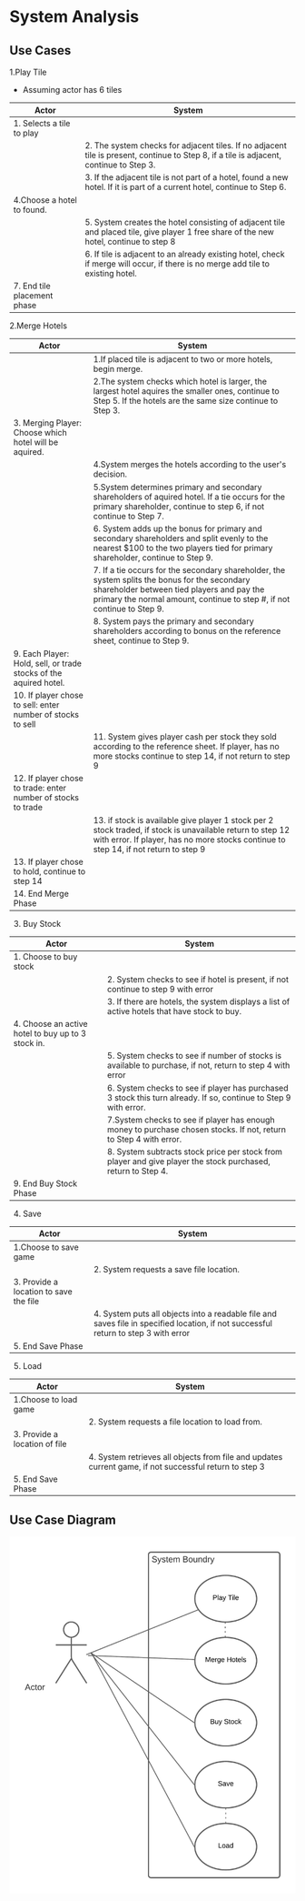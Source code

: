 # System Analysis

## Use Cases

1.Play Tile
* Assuming actor has 6 tiles

| Actor  | System  |
|---|---|
| 1. Selects a tile to play  |   |
|   |  2. The system checks for adjacent tiles. If no adjacent tile is present, continue to Step 8, if a tile is adjacent, continue to Step 3.|
|   | 3. If the adjacent tile is not part of a hotel, found a new hotel. If it is part of a current hotel, continue to Step 6.|
| 4.Choose a hotel to found. |   |
|   | 5. System creates the hotel consisting of adjacent tile and placed tile, give player 1 free share of the new hotel, continue to step 8 |
|   | 6. If tile is adjacent to an already existing hotel, check if merge will occur, if there is no merge add tile to existing hotel.|
|7. End tile placement phase|   |

2.Merge Hotels

|Actor|System|
|---|---|
|   |1.If placed tile is adjacent to two or more hotels, begin merge.|
|   |2.The system checks which hotel is larger, the largest hotel aquires the smaller ones, continue to Step 5. If the hotels are the same size continue to Step 3.   |
|3. Merging Player: Choose which hotel will be aquired.|   |
|   |4.System merges the hotels according to the user's decision.   |
|   |5.System determines primary and secondary shareholders of aquired hotel. If a tie occurs for the primary shareholder, continue to step 6, if not continue to Step 7.   |
|   |6. System adds up the bonus for primary and secondary shareholders and split evenly to the nearest $100 to the two players tied for primary shareholder, continue to Step 9.   |
|   |7. If a tie occurs for the secondary shareholder, the system splits the bonus for the secondary shareholder between tied players and pay the primary the normal amount, continue to step #, if not continue to Step 9.   |
|   |8. System pays the primary and secondary shareholders according to bonus on the reference sheet, continue to Step 9.   |
|9. Each Player: Hold, sell, or trade stocks of the aquired hotel.   |   |
|10. If player chose to sell: enter number of stocks to sell   |   |
|   |11. System gives player cash per stock they sold according to the reference sheet. If player, has no more stocks continue to step 14, if not  return to step 9   |
|12. If player chose to trade: enter number of stocks to trade   |   |
|   |13. if stock is available give player 1 stock per 2 stock traded, if stock is unavailable return to step 12 with error. If player, has no more stocks continue to step 14, if not return to step 9   |
|13. If player chose to hold, continue to step 14   |   |
|14. End Merge Phase  |   |

3. Buy Stock

| Actor | System|
|---|---|
|1. Choose to buy stock |   |
|   |2. System checks to see if hotel is present, if not continue to step 9 with error|
|   |3. If there are hotels, the system displays a list of active hotels that have stock to buy.|
|4. Choose an active hotel to buy up to 3 stock in.|   |
|   |5. System checks to see if number of stocks is available to purchase, if not, return to step 4 with error|
|   |6. System checks to see if player has purchased 3 stock this turn already. If so, continue to Step 9 with error.|
|   | 7.System checks to see if player has enough money to purchase chosen stocks. If not, return to Step 4 with error.|
|   | 8. System subtracts stock price per stock from player and give player the stock purchased, return to Step 4.|
|9. End Buy Stock Phase|   |

4. Save

| Actor | System |
|---|---|
|1.Choose to save game|   |
|   | 2. System requests a save file location.|
|3. Provide a location to save the file|   |
|   | 4. System puts all objects into a readable file and saves file in specified location, if not successful return to step 3 with error|
|5. End Save Phase|   |

5. Load

| Actor | System|
|---|---|
|1.Choose to load game|   |
|   |2. System requests a file location to load from.|
|3. Provide a location of file|   |
|   |4. System retrieves all objects from file and updates current game, if not successful return to step 3|
|5. End Save Phase|   |

## Use Case Diagram

![Use Case Diagram](Images/UseCaseDiagram.png "Use Case Diagram")